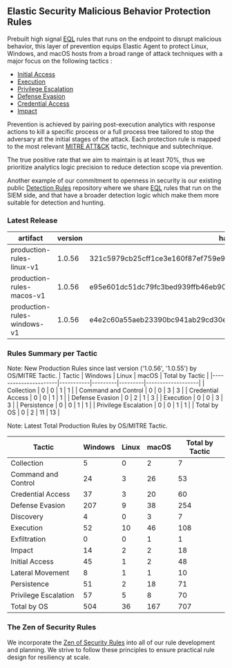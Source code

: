 ## Elastic Security Malicious Behavior Protection Rules

Prebuilt high signal [EQL](https://www.elastic.co/guide/en/elasticsearch/reference/current/eql.html) rules that runs on the endpoint to disrupt malicious behavior, this layer of prevention equips Elastic Agent to protect Linux, Windows, and macOS hosts from a broad range of attack techniques with a major focus on the following tactics :

- [Initial Access](https://attack.mitre.org/tactics/TA0001/)
- [Execution](https://attack.mitre.org/tactics/TA0002/)
- [Privilege Escalation](https://attack.mitre.org/tactics/TA0004/)
- [Defense Evasion](https://attack.mitre.org/tactics/TA0005/)
- [Credential Access](https://attack.mitre.org/tactics/TA0006/)
- [Impact](https://attack.mitre.org/tactics/TA0040/)

Prevention is achieved by pairing post-execution analytics with response actions to kill a specific process or a full process tree tailored to stop the adversary at the initial stages of the attack. Each protection rule is mapped to the most relevant [MITRE ATT&CK](https://attack.mitre.org/) tactic,  technique and subtechnique.

The true positive rate that we aim to maintain is at least 70%, thus we prioritize analytics logic precision to reduce detection scope via prevention.

Another example of our commitment to openness in security is our existing public [Detection Rules](https://github.com/elastic/detection-rules) repository where we share [EQL](https://www.elastic.co/guide/en/elasticsearch/reference/current/eql.html) rules that run on the SIEM side, and that have a broader detection logic which make them more suitable for detection and hunting.


### Latest Release

| artifact             | version        | hash            |
| -------------------- | -------------- | --------------- |
| production-rules-linux-v1 | 1.0.56 | 321c5979cb25cff1ce3e160f87ef759e97f07eee8369378796bca7f76ce74d85 |
| production-rules-macos-v1 | 1.0.56 | e95e601dc51dc79fc3bed939ffb46eb90a08db66fde2112ddf44c5121232d823 |
| production-rules-windows-v1 | 1.0.56 | e4e2c60a55aeb23390bc941ab29cd30e5d9010f750c7189805660122ecc03c3d |

### Rules Summary per Tactic

Note: New Production Rules since last version ('1.0.56', '1.0.55') by OS/MITRE Tactic.
| Tactic               |   Windows |   Linux |   macOS |   Total by Tactic |
|----------------------|-----------|---------|---------|-------------------|
| Collection           |         0 |       0 |       1 |                 1 |
| Command and Control  |         0 |       0 |       3 |                 3 |
| Credential Access    |         0 |       0 |       1 |                 1 |
| Defense Evasion      |         0 |       2 |       1 |                 3 |
| Execution            |         0 |       0 |       3 |                 3 |
| Persistence          |         0 |       0 |       1 |                 1 |
| Privilege Escalation |         0 |       0 |       1 |                 1 |
| Total by OS          |         0 |       2 |      11 |                13 |

Note: Latest Total Production Rules by OS/MITRE Tactic.

| Tactic               |   Windows |   Linux |   macOS |   Total by Tactic |
|----------------------|-----------|---------|---------|-------------------|
| Collection           |         5 |       0 |       2 |                 7 |
| Command and Control  |        24 |       3 |      26 |                53 |
| Credential Access    |        37 |       3 |      20 |                60 |
| Defense Evasion      |       207 |       9 |      38 |               254 |
| Discovery            |         4 |       0 |       3 |                 7 |
| Execution            |        52 |      10 |      46 |               108 |
| Exfiltration         |         0 |       0 |       1 |                 1 |
| Impact               |        14 |       2 |       2 |                18 |
| Initial Access       |        45 |       1 |       2 |                48 |
| Lateral Movement     |         8 |       1 |       1 |                10 |
| Persistence          |        51 |       2 |      18 |                71 |
| Privilege Escalation |        57 |       5 |       8 |                70 |
| Total by OS          |       504 |      36 |     167 |               707 |


### The Zen of Security Rules

We incorporate the [Zen of Security Rules](https://zenofsecurity.io/rules) into all of our rule development and planning. We strive to follow these principles to ensure practical rule design for resiliency at scale. 

